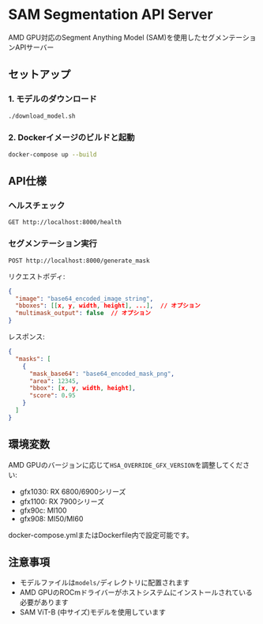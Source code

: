 # SAM Segmentation API Server

AMD GPU対応のSegment Anything Model (SAM)を使用したセグメンテーションAPIサーバー

## セットアップ

### 1. モデルのダウンロード
```bash
./download_model.sh
```

### 2. Dockerイメージのビルドと起動
```bash
docker-compose up --build
```

## API仕様

### ヘルスチェック
```
GET http://localhost:8000/health
```

### セグメンテーション実行
```
POST http://localhost:8000/generate_mask
```

リクエストボディ:
```json
{
  "image": "base64_encoded_image_string",
  "bboxes": [[x, y, width, height], ...],  // オプション
  "multimask_output": false  // オプション
}
```

レスポンス:
```json
{
  "masks": [
    {
      "mask_base64": "base64_encoded_mask_png",
      "area": 12345,
      "bbox": [x, y, width, height],
      "score": 0.95
    }
  ]
}
```

## 環境変数

AMD GPUのバージョンに応じて`HSA_OVERRIDE_GFX_VERSION`を調整してください:
- gfx1030: RX 6800/6900シリーズ
- gfx1100: RX 7900シリーズ
- gfx90c: MI100
- gfx908: MI50/MI60

docker-compose.ymlまたはDockerfile内で設定可能です。

## 注意事項

- モデルファイルは`models/`ディレクトリに配置されます
- AMD GPUのROCmドライバーがホストシステムにインストールされている必要があります
- SAM ViT-B (中サイズ)モデルを使用しています